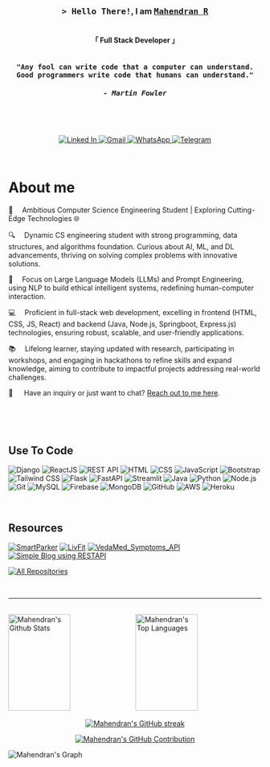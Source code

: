 

<!-- Intro  -->
<h3 align="center">
        <samp>&gt; Hello There!</samp>, I am
                <b><a target="_blank" href="https://mahendran-r.vercel.app/"><samp>Mahendran R</a></b>
        </samp>
</h3>

<h4 align="center"> 
        <b>
    <br>
    「 Full Stack Developer 」
    <br>
    <br>
        </b>
</h4>

<h4 align="center"><samp>"Any fool can write code that a computer can understand. Good programmers write code that humans can understand." 
        <span><br><h5 align="center">- Martin Fowler</h5></span></samp><br><br></h4>
                
<p align="center">

 <a href="https://www.linkedin.com/in/mahendran-0-r/" target="_blank">
  <img src="https://img.shields.io/badge/LinkedIn-0077B5?style=for-the-badge&logo=linkedin&logoColor=white" alt="Linked In"/>
 </a>
 <a href="mailto:mahendran.06335@gmail.com" target="_blank">
  <img src="https://img.shields.io/badge/Gmail-D14836?style=for-the-badge&logo=gmail&logoColor=white" alt="Gmail"/>
</a>
<a href="https://wa.me/+916382683835" target="_blank">
  <img src="https://img.shields.io/badge/WhatsApp-25D366?style=for-the-badge&logo=whatsapp&logoColor=white" alt="WhatsApp"/>
</a>
<a href="https://t.me/Imafldk" target="_blank">
  <img src="https://img.shields.io/badge/Telegram-2CA5E0?style=for-the-badge&logo=telegram&logoColor=white" alt="Telegram"/>
</a>
</p>
<br />

<!-- About Section -->
 # About me
 
<p>
 🚀&emsp; Ambitious Computer Science Engineering Student | Exploring Cutting-Edge Technologies 🌐

🔍&emsp; Dynamic CS engineering student with strong programming, data structures, and algorithms foundation. Curious about AI, ML, and DL advancements, thriving on solving complex problems with innovative solutions.

🤖 &emsp;Focus on Large Language Models (LLMs) and Prompt Engineering, using NLP to build ethical intelligent systems, redefining human-computer interaction.

💻&emsp; Proficient in full-stack web development, excelling in frontend (HTML, CSS, JS, React) and backend (Java, Node.js, Springboot, Express.js) technologies, ensuring robust, scalable, and user-friendly applications.

📚&emsp; Lifelong learner, staying updated with research, participating in workshops, and engaging in hackathons to refine skills and expand knowledge, aiming to contribute to impactful projects addressing real-world challenges.

💬 &emsp; Have an inquiry or just want to chat? [Reach out to me here](https://mahendran-r.vercel.app/).




</p>

<br/>
<br/>
<br/>

## Use To Code
![Django](https://img.shields.io/badge/Django-092E20?style=for-the-badge&logo=django&logoColor=white)
![ReactJS](https://img.shields.io/badge/React-61DAFB?style=for-the-badge&logo=react&logoColor=61DAFB)
![REST API](https://img.shields.io/badge/REST_API-000000?style=for-the-badge&logo=rest&logoColor=white)
![HTML](https://img.shields.io/badge/HTML5-E34F26?style=for-the-badge&logo=html5&logoColor=white)
![CSS](https://img.shields.io/badge/CSS3-1572B6?style=for-the-badge&logo=css3&logoColor=white)
![JavaScript](https://img.shields.io/badge/JavaScript-F7DF1E?style=for-the-badge&logo=javascript&logoColor=black)
![Bootstrap](https://img.shields.io/badge/Bootstrap-563D7C?style=for-the-badge&logo=bootstrap&logoColor=white)
![Tailwind CSS](https://img.shields.io/badge/Tailwind_CSS-38B2AC?style=for-the-badge&logo=tailwind-css&logoColor=white)
![Flask](https://img.shields.io/badge/Flask-000000?style=for-the-badge&logo=flask&logoColor=white)
![FastAPI](https://img.shields.io/badge/FastAPI-009688?style=for-the-badge&logo=fastapi&logoColor=white)
![Streamlit](https://img.shields.io/badge/Streamlit-FF4B4B?style=for-the-badge&logo=streamlit&logoColor=white)
![Java](https://img.shields.io/badge/Java-007396?style=for-the-badge&logo=java&logoColor=white)
![Python](https://img.shields.io/badge/Python-3776AB?style=for-the-badge&logo=python&logoColor=white)
![Node.js](https://img.shields.io/badge/Node.js-43853D?style=for-the-badge&logo=node.js&logoColor=white)
![Git](https://img.shields.io/badge/Git-F05032?style=for-the-badge&logo=git&logoColor=white)
![MySQL](https://img.shields.io/badge/MySQL-4479A1?style=for-the-badge&logo=mysql&logoColor=white)
![Firebase](https://img.shields.io/badge/Firebase-FFCA28?style=for-the-badge&logo=firebase&logoColor=black)
![MongoDB](https://img.shields.io/badge/MongoDB-47A248?style=for-the-badge&logo=mongodb&logoColor=white)
![GitHub](https://img.shields.io/badge/GitHub-181717?style=for-the-badge&logo=github&logoColor=white)
![AWS](https://img.shields.io/badge/AWS-232F3E?style=for-the-badge&logo=amazon-aws&logoColor=white)
![Heroku](https://img.shields.io/badge/Heroku-430098?style=for-the-badge&logo=heroku&logoColor=white)

<br/>

## Resources
[![SmartParker](https://github-readme-stats.vercel.app/api/pin/?username=Mahendran-R-000&repo=Smart_Parker&border_color=3A58B7&bg_color=0D1117&title_color=C9D1D9&text_color=8B949E&icon_color=7F3FBF)](https://github.com/Mahendran-R-000/Smart_Parker)
[![LivFit](https://github-readme-stats.vercel.app/api/pin/?username=Mahendran-R-000&repo=LivFit&border_color=3A58B7&bg_color=0D1117&title_color=C9D1D9&text_color=8B949E&icon_color=7F3FBF)](https://github.com/Mahendran-R-000/LivFit)
[![VedaMed_Symptoms_API](https://github-readme-stats.vercel.app/api/pin/?username=Mahendran-R-000&repo=VedaMed_Symptoms_API&border_color=3A58B7&bg_color=0D1117&title_color=C9D1D9&text_color=8B949E&icon_color=7F3FBF)](https://github.com/Mahendran-R-000/VedaMed_Symptoms_API)
[![Simple Blog using RESTAPI](https://github-readme-stats.vercel.app/api/pin/?username=Mahendran-R-000&repo=Simple-Blog-using-Django--RESTAPI&border_color=3A58B7&bg_color=0D1117&title_color=C9D1D9&text_color=8B949E&icon_color=7F3FBF)](https://github.com/Mahendran-R-000/Simple-Blog-using-Django--RESTAPI)

<p align="left">
  <a href="https://github.com/Mahendran-R-000?tab=repositories" target="_blank"><img alt="All Repositories" title="All Repositories" src="https://img.shields.io/badge/-All%20Repos-2962FF?style=for-the-badge&logo=koding&logoColor=white"/></a>
</p>

<br/>
<hr/>
<br/>
<a> 
    <a href="https://github.com/Mahendran-R-000"><img alt="Mahendran's Github Stats" src="https://denvercoder1-github-readme-stats.vercel.app/api?username=mahendran-r-000&show_icons=true&count_private=true&theme=react&background=0D1117&icon_color=F8D866" height="192px" width="49.5%"/></a>
  <a href="https://github.com/Mahendran-R-000"><img alt="Mahendran's Top Languages" src="https://denvercoder1-github-readme-stats.vercel.app/api/top-langs/?username=mahendran-r-000&langs_count=8&layout=compact&theme=react&background=0D1117&icon_color=F8D866" height="192px" width="49.5%"/></a>
  <br/>
</a>

<p align="center">
  <a href="https://github.com/Mahendran-R-000">
    <img src="https://github-readme-streak-stats.herokuapp.com/?user=mahendran-r-000&theme=react&icon_color=F8D866" alt="Mahendran's GitHub streak"/>
  </a>
</p>

<p align="center">
  <a href="https://github.com/Mahendran-R-000">
    <img src="https://github-profile-summary-cards.vercel.app/api/cards/profile-details?username=mahendran-r-000&theme=react" alt="Mahendran's GitHub Contribution"/>
  </a>
</p>

![Mahendran's Graph](https://github-readme-activity-graph.vercel.app/graph?username=mahendran-r-000&custom_title=Mahendran's%20GitHub%20Activity%20Graph&bg_color=0D1117&color=3A58B7&line=3A58B7&point=3A58B7&area_color=FFFFFF&title_color=FFFFFF&area=true)

